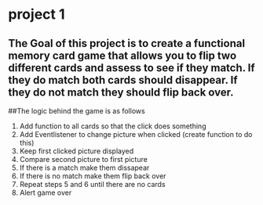 # project 1

## The Goal of this project is to create a functional memory card game that allows you to flip two different cards and assess to see if they match. If they do match both cards should disappear. If they do not match they should flip back over.

##The logic behind the game is as follows

1.  Add function to all cards so that the click does something
2.  Add Eventlistener to change picture when clicked (create function to do this)
3.  Keep first clicked picture displayed
4.  Compare second picture to first picture
5.  If there is a match make them dissapear
6.  If there is no match make them flip back over
7.  Repeat steps 5 and 6 until there are no cards
8.  Alert game over
